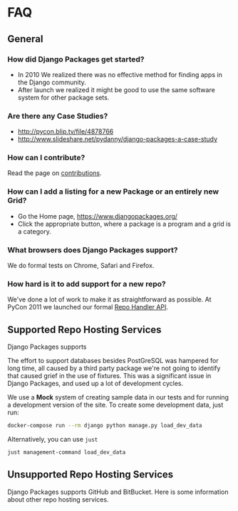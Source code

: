 # FAQ

## General

### How did Django Packages get started?

- In 2010 We realized there was no effective method for finding apps in the Django community.
- After launch we realized it might be good to use the same software system for other package sets.

### Are there any Case Studies?

- <http://pycon.blip.tv/file/4878766>
- <http://www.slideshare.net/pydanny/django-packages-a-case-study>

### How can I contribute?

Read the page on [contributions].

### How can I add a listing for a new Package or an entirely new Grid?

- Go the Home page, <https://www.djangopackages.org/>
- Click the appropriate button, where a package is a program and a grid is a category.

### What browsers does Django Packages support?

We do formal tests on Chrome, Safari and Firefox.

### How hard is it to add support for a new repo?

We've done a lot of work to make it as straightforward as possible. At PyCon 2011 we launched our formal [Repo Handler API].

## Supported Repo Hosting Services

Django Packages supports

The effort to support databases besides PostGreSQL was hampered for long time, all caused by a third party package we're not going to identify that caused grief in the use of fixtures. This was a significant issue in Django Packages, and used up a lot of development cycles.

We use a **Mock** system of creating sample data in our tests and for running a development version of the site. To create some development data, just run:

```bash
docker-compose run --rm django python manage.py load_dev_data
```

Alternatively, you can use `just`

```bash
just management-command load_dev_data
```

## Unsupported Repo Hosting Services

Django Packages supports GitHub and BitBucket. Here is some information about other repo hosting services.

[contributions]: contributing.html
[repo handler api]: repo_handlers.html
